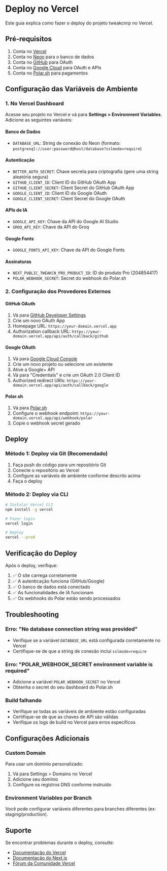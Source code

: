 # Deploy no Vercel

Este guia explica como fazer o deploy do projeto tweakcnrp no Vercel.

## Pré-requisitos

1. Conta no [Vercel](https://vercel.com)
2. Conta no [Neon](https://console.neon.tech/) para o banco de dados
3. Conta no [GitHub](https://github.com) para OAuth
4. Conta no [Google Cloud](https://console.cloud.google.com/) para OAuth e APIs
5. Conta no [Polar.sh](https://polar.sh) para pagamentos

## Configuração das Variáveis de Ambiente

### 1. No Vercel Dashboard

Acesse seu projeto no Vercel e vá para **Settings > Environment Variables**. Adicione as seguintes variáveis:

#### Banco de Dados
- `DATABASE_URL`: String de conexão do Neon (formato: `postgresql://user:password@host/database?sslmode=require`)

#### Autenticação
- `BETTER_AUTH_SECRET`: Chave secreta para criptografia (gere uma string aleatória segura)
- `GITHUB_CLIENT_ID`: Client ID do GitHub OAuth App
- `GITHUB_CLIENT_SECRET`: Client Secret do GitHub OAuth App
- `GOOGLE_CLIENT_ID`: Client ID do Google OAuth
- `GOOGLE_CLIENT_SECRET`: Client Secret do Google OAuth

#### APIs de IA
- `GOOGLE_API_KEY`: Chave da API do Google AI Studio
- `GROQ_API_KEY`: Chave da API do Groq

#### Google Fonts
- `GOOGLE_FONTS_API_KEY`: Chave da API do Google Fonts

#### Assinaturas
- `NEXT_PUBLIC_TWEAKCN_PRO_PRODUCT_ID`: ID do produto Pro (204854417)
- `POLAR_WEBHOOK_SECRET`: Secret do webhook do Polar.sh

### 2. Configuração dos Provedores Externos

#### GitHub OAuth
1. Vá para [GitHub Developer Settings](https://github.com/settings/developers)
2. Crie um novo OAuth App
3. Homepage URL: `https://your-domain.vercel.app`
4. Authorization callback URL: `https://your-domain.vercel.app/api/auth/callback/github`

#### Google OAuth
1. Vá para [Google Cloud Console](https://console.cloud.google.com/)
2. Crie um novo projeto ou selecione um existente
3. Ative a Google+ API
4. Vá para "Credentials" e crie um OAuth 2.0 Client ID
5. Authorized redirect URIs: `https://your-domain.vercel.app/api/auth/callback/google`

#### Polar.sh
1. Vá para [Polar.sh](https://polar.sh/)
2. Configure o webhook endpoint: `https://your-domain.vercel.app/api/webhook/polar`
3. Copie o webhook secret gerado

## Deploy

### Método 1: Deploy via Git (Recomendado)

1. Faça push do código para um repositório Git
2. Conecte o repositório ao Vercel
3. Configure as variáveis de ambiente conforme descrito acima
4. Faça o deploy

### Método 2: Deploy via CLI

```bash
# Instalar Vercel CLI
npm install -g vercel

# Fazer login
vercel login

# Deploy
vercel --prod
```

## Verificação do Deploy

Após o deploy, verifique:

1. ✅ O site carrega corretamente
2. ✅ A autenticação funciona (GitHub/Google)
3. ✅ O banco de dados está conectado
4. ✅ As funcionalidades de IA funcionam
5. ✅ Os webhooks do Polar estão sendo processados

## Troubleshooting

### Erro: "No database connection string was provided"
- Verifique se a variável `DATABASE_URL` está configurada corretamente no Vercel
- Certifique-se de que a string de conexão inclui `sslmode=require`

### Erro: "POLAR_WEBHOOK_SECRET environment variable is required"
- Adicione a variável `POLAR_WEBHOOK_SECRET` no Vercel
- Obtenha o secret do seu dashboard do Polar.sh

### Build falhando
- Verifique se todas as variáveis de ambiente estão configuradas
- Certifique-se de que as chaves de API são válidas
- Verifique os logs de build no Vercel para erros específicos

## Configurações Adicionais

### Custom Domain
Para usar um domínio personalizado:
1. Vá para Settings > Domains no Vercel
2. Adicione seu domínio
3. Configure os registros DNS conforme instruído

### Environment Variables por Branch
Você pode configurar variáveis diferentes para branches diferentes (ex: staging/production).

## Suporte

Se encontrar problemas durante o deploy, consulte:
- [Documentação do Vercel](https://vercel.com/docs)
- [Documentação do Next.js](https://nextjs.org/docs)
- [Fórum da Comunidade Vercel](https://vercel.community/)
